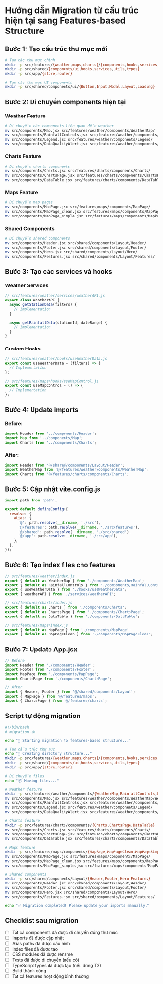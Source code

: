 # Hướng dẫn Migration từ cấu trúc hiện tại sang Features-based Structure

## Bước 1: Tạo cấu trúc thư mục mới

```bash
# Tạo các thư mục chính
mkdir -p src/features/{weather,maps,charts}/{components,hooks,services,types}
mkdir -p src/shared/{components/ui,hooks,services,utils,types}
mkdir -p src/app/{store,router}

# Tạo các thư mục UI components
mkdir -p src/shared/components/ui/{Button,Input,Modal,Layout,Loading}
```

## Bước 2: Di chuyển components hiện tại

### Weather Feature
```bash
# Di chuyển các components liên quan đến weather
mv src/components/Map.jsx src/features/weather/components/WeatherMap/
mv src/components/RainfallControls.jsx src/features/weather/components/RainfallControls/
mv src/components/Legend.jsx src/features/weather/components/Legend/
mv src/components/DataQualityAlert.jsx src/features/weather/components/DataQualityAlert/
```

### Charts Feature
```bash
# Di chuyển charts components
mv src/components/Charts.jsx src/features/charts/components/Charts/
mv src/components/ChartsPage.jsx src/features/charts/components/ChartsPage/
mv src/components/DataTable.jsx src/features/charts/components/DataTable/
```

### Maps Feature
```bash
# Di chuyển map pages
mv src/components/MapPage.jsx src/features/maps/components/MapPage/
mv src/components/MapPage_clean.jsx src/features/maps/components/MapPageClean/
mv src/components/MapPage_simple.jsx src/features/maps/components/MapPageSimple/
```

### Shared Components
```bash
# Di chuyển shared components
mv src/components/Header.jsx src/shared/components/Layout/Header/
mv src/components/Footer.jsx src/shared/components/Layout/Footer/
mv src/components/Hero.jsx src/shared/components/Layout/Hero/
mv src/components/Features.jsx src/shared/components/Layout/Features/
```

## Bước 3: Tạo các services và hooks

### Weather Services
```javascript
// src/features/weather/services/weatherAPI.js
export class WeatherAPI {
  async getStationData(filters) {
    // Implementation
  }
  
  async getRainfallData(stationId, dateRange) {
    // Implementation
  }
}
```

### Custom Hooks
```javascript
// src/features/weather/hooks/useWeatherData.js
export const useWeatherData = (filters) => {
  // Implementation
};

// src/features/maps/hooks/useMapControl.js
export const useMapControl = () => {
  // Implementation
};
```

## Bước 4: Update imports

### Before:
```javascript
import Header from '../components/Header';
import Map from '../components/Map';
import Charts from '../components/Charts';
```

### After:
```javascript
import Header from '@/shared/components/Layout/Header';
import WeatherMap from '@/features/weather/components/WeatherMap';
import Charts from '@/features/charts/components/Charts';
```

## Bước 5: Cập nhật vite.config.js

```javascript
import path from 'path';

export default defineConfig({
  resolve: {
    alias: {
      '@': path.resolve(__dirname, './src'),
      '@/features': path.resolve(__dirname, './src/features'),
      '@/shared': path.resolve(__dirname, './src/shared'),
      '@/app': path.resolve(__dirname, './src/app'),
    },
  },
});
```

## Bước 6: Tạo index files cho features

```javascript
// src/features/weather/index.js
export { default as WeatherMap } from './components/WeatherMap';
export { default as RainfallControls } from './components/RainfallControls';
export { useWeatherData } from './hooks/useWeatherData';
export { weatherAPI } from './services/weatherAPI';

// src/features/charts/index.js
export { default as Charts } from './components/Charts';
export { default as ChartsPage } from './components/ChartsPage';
export { default as DataTable } from './components/DataTable';

// src/features/maps/index.js
export { default as MapPage } from './components/MapPage';
export { default as MapPageClean } from './components/MapPageClean';
```

## Bước 7: Update App.jsx

```javascript
// Before
import Header from './components/Header';
import Footer from './components/Footer';
import MapPage from './components/MapPage';
import ChartsPage from './components/ChartsPage';

// After
import { Header, Footer } from '@/shared/components/Layout';
import { MapPage } from '@/features/maps';
import { ChartsPage } from '@/features/charts';
```

## Script tự động migration

```bash
#!/bin/bash
# migration.sh

echo "🚀 Starting migration to features-based structure..."

# Tạo cấu trúc thư mục
echo "📁 Creating directory structure..."
mkdir -p src/features/{weather,maps,charts}/{components,hooks,services,types}
mkdir -p src/shared/{components/ui,hooks,services,utils,types}
mkdir -p src/app/{store,router}

# Di chuyển files
echo "📦 Moving files..."

# Weather feature
mkdir -p src/features/weather/components/{WeatherMap,RainfallControls,Legend,DataQualityAlert}
mv src/components/Map.jsx src/features/weather/components/WeatherMap/WeatherMap.jsx
mv src/components/RainfallControls.jsx src/features/weather/components/RainfallControls/
mv src/components/Legend.jsx src/features/weather/components/Legend/
mv src/components/DataQualityAlert.jsx src/features/weather/components/DataQualityAlert/

# Charts feature  
mkdir -p src/features/charts/components/{Charts,ChartsPage,DataTable}
mv src/components/Charts.jsx src/features/charts/components/Charts/
mv src/components/ChartsPage.jsx src/features/charts/components/ChartsPage/
mv src/components/DataTable.jsx src/features/charts/components/DataTable/

# Maps feature
mkdir -p src/features/maps/components/{MapPage,MapPageClean,MapPageSimple}
mv src/components/MapPage.jsx src/features/maps/components/MapPage/
mv src/components/MapPage_clean.jsx src/features/maps/components/MapPageClean/
mv src/components/MapPage_simple.jsx src/features/maps/components/MapPageSimple/

# Shared components
mkdir -p src/shared/components/Layout/{Header,Footer,Hero,Features}
mv src/components/Header.jsx src/shared/components/Layout/Header/
mv src/components/Footer.jsx src/shared/components/Layout/Footer/
mv src/components/Hero.jsx src/shared/components/Layout/Hero/
mv src/components/Features.jsx src/shared/components/Layout/Features/

echo "✅ Migration completed! Please update your imports manually."
```

## Checklist sau migration

- [ ] Tất cả components đã được di chuyển đúng thư mục
- [ ] Imports đã được cập nhật
- [ ] Alias paths đã được cấu hình
- [ ] Index files đã được tạo
- [ ] CSS modules đã được rename
- [ ] Tests đã được di chuyển (nếu có)
- [ ] TypeScript types đã được tạo (nếu dùng TS)
- [ ] Build thành công
- [ ] Tất cả features hoạt động bình thường
